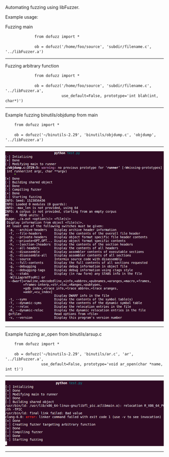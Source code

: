 Automating fuzzing using libFuzzer.

Example usage:

Fuzzing main

                 from dofuzz import *

                 ob = dofuzz('/home/foo/source', 'subdir/filename.c', '../libFuzzer.a')

-------------------------------------------------------------------------------------------

                 
Fuzzing arbitrary function

                 from dofuzz import *

                 ob = dofuzz('/home/foo/source', 'subdir/filename.c', '../libFuzzer.a',
                             use_default=False, prototype='int blah(int, char*)')

-------------------------------------------------------------------------------------------


Example fuzzing binutils/objdump from main

		from dofuzz import *

		ob = dofuzz('~/binutils-2.29', 'binutils/objdump.c', 'objdump', '../libFuzzer.a')

-------------------------------------------------------------------------------------------


![Alt text](./Output_1.png?raw=true "Output of fuzzing objdump from main")


-------------------------------------------------------------------------------------------

Example fuzzing ar_open from binutils/arsup.c

		from dofuzz import *

		ob = dofuzz('~/binutils-2.29', 'binutils/ar.c', 'ar', '../libFuzzer.a',
		            use_default=False, prototype='void ar_open(char *name, int t)')

-------------------------------------------------------------------------------------------


![Alt text](./Output_2.png?raw=true "Output of fuzzing ar_open")


-------------------------------------------------------------------------------------------
